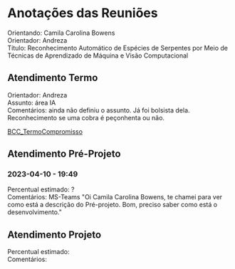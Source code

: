 # Anotações das Reuniões

Orientando: Camila Carolina Bowens  
Orientador: Andreza  
Título: Reconhecimento Automático de Espécies de Serpentes por Meio de Técnicas de Aprendizado de Máquina e Visão Computacional  

## Atendimento Termo

Orientador: Andreza  
Assunto: área IA  
Comentários: ainda não definiu o assunto. Já foi bolsista dela.  
Reconhecimento se uma cobra é peçonhenta ou não.  

[BCC_TermoCompromisso](BCC_TermoCompromisso.pdf)  

## Atendimento Pré-Projeto

### 2023-04-10 - 19:49

Percentual estimado: ?  
Comentários: MS-Teams "Oi Camila Carolina Bowens, te chamei para ver como está a descrição do Pré-projeto. Bom, preciso saber como está o desenvolvimento."  

## Atendimento Projeto

Percentual estimado:  
Comentários:  
